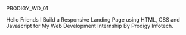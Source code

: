 PRODIGY_WD_01


Hello Friends I Build a Responsive Landing Page using HTML, CSS and Javascript for My Web Development Internship By Prodigy Infotech.

